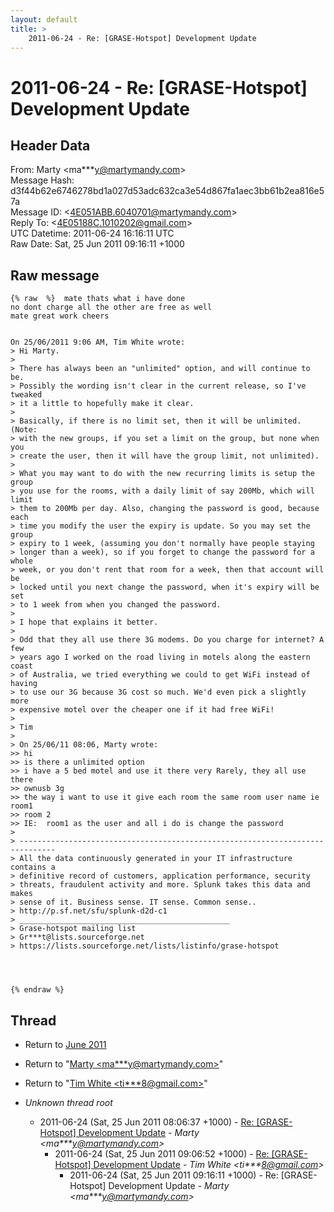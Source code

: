 ```yaml
---
layout: default
title: >
    2011-06-24 - Re: [GRASE-Hotspot] Development Update
---
```


# 2011-06-24 - Re: [GRASE-Hotspot] Development Update

## Header Data

From: Marty \<ma***y@martymandy.com\><br>
Message Hash: d3f44b62e6746278bd1a027d53adc632ca3e54d867fa1aec3bb61b2ea816e57a<br>
Message ID: \<4E051ABB.6040701@martymandy.com\><br>
Reply To: \<4E05188C.1010202@gmail.com\><br>
UTC Datetime: 2011-06-24 16:16:11 UTC<br>
Raw Date: Sat, 25 Jun 2011 09:16:11 +1000<br>

## Raw message

```
{% raw  %}  mate thats what i have done
no dont charge all the other are free as well
mate great work cheers


On 25/06/2011 9:06 AM, Tim White wrote:
> Hi Marty.
>
> There has always been an "unlimited" option, and will continue to be.
> Possibly the wording isn't clear in the current release, so I've tweaked
> it a little to hopefully make it clear.
>
> Basically, if there is no limit set, then it will be unlimited. (Note:
> with the new groups, if you set a limit on the group, but none when you
> create the user, then it will have the group limit, not unlimited).
>
> What you may want to do with the new recurring limits is setup the group
> you use for the rooms, with a daily limit of say 200Mb, which will limit
> them to 200Mb per day. Also, changing the password is good, because each
> time you modify the user the expiry is update. So you may set the group
> expiry to 1 week, (assuming you don't normally have people staying
> longer than a week), so if you forget to change the password for a whole
> week, or you don't rent that room for a week, then that account will be
> locked until you next change the password, when it's expiry will be set
> to 1 week from when you changed the password.
>
> I hope that explains it better.
>
> Odd that they all use there 3G modems. Do you charge for internet? A few
> years ago I worked on the road living in motels along the eastern coast
> of Australia, we tried everything we could to get WiFi instead of having
> to use our 3G because 3G cost so much. We'd even pick a slightly more
> expensive motel over the cheaper one if it had free WiFi!
>
> Tim
>
> On 25/06/11 08:06, Marty wrote:
>> hi
>> is there a unlimited option
>> i have a 5 bed motel and use it there very Rarely, they all use there
>> ownusb 3g
>> the way i want to use it give each room the same room user name ie room1
>> room 2
>> IE:  room1 as the user and all i do is change the password
>
> ------------------------------------------------------------------------------
> All the data continuously generated in your IT infrastructure contains a
> definitive record of customers, application performance, security
> threats, fraudulent activity and more. Splunk takes this data and makes
> sense of it. Business sense. IT sense. Common sense..
> http://p.sf.net/sfu/splunk-d2d-c1
> _______________________________________________
> Grase-hotspot mailing list
> Gr***t@lists.sourceforge.net
> https://lists.sourceforge.net/lists/listinfo/grase-hotspot




{% endraw %}
```

## Thread

+ Return to [June 2011](/archive/2011/06)

+ Return to "[Marty <ma***y<span>@</span>martymandy.com>](/authors/ma___y_at_martymandy_com)"
+ Return to "[Tim White <ti***8<span>@</span>gmail.com>](/authors/ti___8_at_gmail_com)"

+ _Unknown thread root_
  + 2011-06-24 (Sat, 25 Jun 2011 08:06:37 +1000) - [Re: [GRASE-Hotspot] Development Update](/archive/2011/06/03576dc1bcb3c6ce316838eed877f70d96243f25f3900f718548146bff67cfe5) - _Marty \<ma***y@martymandy.com\>_
    + 2011-06-24 (Sat, 25 Jun 2011 09:06:52 +1000) - [Re: [GRASE-Hotspot] Development Update](/archive/2011/06/6e0443926dd4164906386333b593cd3468358871d70217b1a95ef6ef0e20ce33) - _Tim White \<ti***8@gmail.com\>_
      + 2011-06-24 (Sat, 25 Jun 2011 09:16:11 +1000) - Re: [GRASE-Hotspot] Development Update - _Marty \<ma***y@martymandy.com\>_

